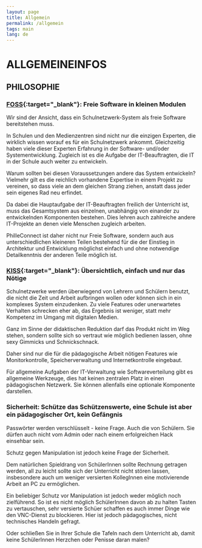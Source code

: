 ```yaml
---
layout: page
title: Allgemein
permalink: /allgemein
tags: main
lang: de
---
```


# **ALLGEMEINE**INFOS

## PHILOSOPHIE

### [FOSS](https://de.wikipedia.org/wiki/Free/Libre_Open_Source_Software){:target="_blank"}: Freie Software in kleinen Modulen

Wir sind der Ansicht, dass ein Schulnetzwerk-System als freie Software bereitstehen muss.

In Schulen und den Medienzentren sind nicht nur die einzigen Experten, die wirklich wissen worauf es für ein Schulnetzwerk ankommt. Gleichzeitig haben viele dieser Experten Erfahrung in der Software- und/oder Systementwicklung. Zugleich ist es die Aufgabe der IT-Beauftragten, die IT in der Schule auch weiter zu entwickeln.

Warum sollten bei diesen Voraussetzungen andere das System entwickeln? Vielmehr gilt es die reichlich vorhandene Expertise in einem Projekt zu vereinen, so dass viele an dem gleichen Strang ziehen, anstatt dass jeder sein eigenes Rad neu erfindet.

Da dabei die Hauptaufgabe der IT-Beauftragten freilich der Unterricht ist, muss das Gesamtsystem aus einzelnen, unabhängig von einander zu entwickelnden Komponenten bestehen. Dies lehren auch zahlreiche andere IT-Projekte an denen viele Menschen zugleich arbeiten.

PhilleConnect ist daher nicht nur Freie Software, sondern auch aus unterschiedlichen kleineren Teilen bestehend für die der Einstieg in Architektur und Entwicklung möglichst einfach und ohne notwendige Detailkenntnis der anderen Teile möglich ist.

### [KISS](https://de.wikipedia.org/wiki/KISS-Prinzip){:target="_blank"}: Übersichtlich, einfach und nur das Nötige

Schulnetzwerke werden überwiegend von Lehrern und Schülern benutzt, die nicht die Zeit und Arbeit aufbringen wollen oder können sich in ein komplexes System einzudenken. Zu viele Features oder unerwartetes Verhalten schrecken eher ab, das Ergebnis ist weniger, statt mehr Kompetenz im Umgang mit digitalen Medien.

Ganz im Sinne der didaktischen Reduktion darf das Produkt nicht im Weg stehen, sondern sollte sich so vertraut wie möglich bedienen lassen, ohne sexy Gimmicks und Schnickschnack.

Daher sind nur die für die pädagogische Arbeit nötigen Features wie Monitorkontrolle, Speicherverwaltung und Internetkontrolle eingebaut.

Für allgemeine Aufgaben der IT-Verwaltung wie Softwareverteilung gibt es allgemeine Werkzeuge, dies hat keinen zentralen Platz in einen pädagogischen Netzwerk. Sie können allenfalls eine optionale Komponente darstellen.

### Sicherheit: Schütze das Schützenswerte, eine Schule ist aber ein pädagogischer Ort, kein Gefängnis

Passwörter werden verschlüsselt - keine Frage. Auch die von Schülern. Sie dürfen auch nicht vom Admin oder nach einem erfolgreichen Hack einsehbar sein.

Schutz gegen Manipulation ist jedoch keine Frage der Sicherheit.

Dem natürlichen Spieldrang von SchülerInnen sollte Rechnung getragen werden, all zu leicht sollte sich der Unterricht nicht stören lassen, insbesondere auch um weniger versierten KollegInnen eine motivierende Arbeit an PC zu ermöglichen.

Ein beliebiger Schutz vor Manipulation ist jedoch weder möglich noch zielführend. So ist es nicht möglich SchülerInnen davon ab zu halten Tasten zu vertauschen, sehr versierte Schüer schaffen es auch immer Dinge wie den VNC-Dienst zu blockieren. Hier ist jedoch pädagogisches, nicht technisches Handeln gefragt.

Oder schließen Sie in Ihrer Schule die Tafeln nach dem Unterricht ab, damit keine SchülerInnen Herzchen oder Penisse daran malen?
